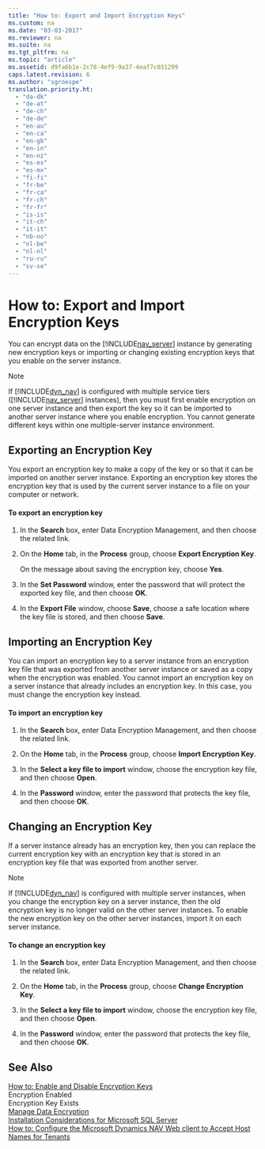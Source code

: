 ```yaml
---
title: "How to: Export and Import Encryption Keys"
ms.custom: na
ms.date: "03-03-2017"
ms.reviewer: na
ms.suite: na
ms.tgt_pltfrm: na
ms.topic: "article"
ms.assetid: d9fa6b1e-2c78-4ef9-9a37-4eaf7c031299
caps.latest.revision: 6
ms.author: "sgroespe"
translation.priority.ht: 
  - "da-dk"
  - "de-at"
  - "de-ch"
  - "de-de"
  - "en-au"
  - "en-ca"
  - "en-gb"
  - "en-in"
  - "en-nz"
  - "es-es"
  - "es-mx"
  - "fi-fi"
  - "fr-be"
  - "fr-ca"
  - "fr-ch"
  - "fr-fr"
  - "is-is"
  - "it-ch"
  - "it-it"
  - "nb-no"
  - "nl-be"
  - "nl-nl"
  - "ru-ru"
  - "sv-se"
---
```

# How to: Export and Import Encryption Keys
You can encrypt data on the [!INCLUDE[nav_server](../BusinessFunctionality/IntegratingWithMicrosoftOffice/includes/nav_server_md.md)] instance by generating new encryption keys or importing or changing existing encryption keys that you enable on the server instance.  
  
> [!NOTE]  
>  If [!INCLUDE[dyn_nav](../ApplicationDesign/includes/dyn_nav_md.md)] is configured with multiple service tiers \([!INCLUDE[nav_server](../BusinessFunctionality/IntegratingWithMicrosoftOffice/includes/nav_server_md.md)] instances\), then you must first enable encryption on one server instance and then export the key so it can be imported to another server instance where you enable encryption. You cannot generate different keys within one multiple\-server instance environment.  
  
## Exporting an Encryption Key  
 You export an encryption key to make a copy of the key or so that it can be imported on another server instance. Exporting an encryption key stores the encryption key that is used by the current server instance to a file on your computer or network.  
  
#### To export an encryption key  
  
1.  In the **Search** box, enter Data Encryption Management, and then choose the related link.  
  
2.  On the **Home** tab, in the **Process** group, choose **Export Encryption Key**.  
  
     On the message about saving the encryption key, choose **Yes**.  
  
3.  In the **Set Password** window, enter the password that will protect the exported key file, and then choose **OK**.  
  
4.  In the **Export File** window, choose **Save**, choose a safe location where the key file is stored, and then choose **Save**.  
  
## Importing an Encryption Key  
 You can import an encryption key to a server instance from an encryption key file that was exported from another server instance or saved as a copy when the encryption was enabled. You cannot import an encryption key on a server instance that already includes an encryption key. In this case, you must change the encryption key instead.  
  
#### To import an encryption key  
  
1.  In the **Search** box, enter Data Encryption Management, and then choose the related link.  
  
2.  On the **Home** tab, in the **Process** group, choose **Import Encryption Key**.  
  
3.  In the **Select a key file to import** window, choose the encryption key file, and then choose **Open**.  
  
4.  In the **Password** window, enter the password that protects the key file, and then choose **OK**.  
  
## Changing an Encryption Key  
 If a server instance already has an encryption key, then you can replace the current encryption key with an encryption key that is stored in an encryption key file that was exported from another server.  
  
> [!NOTE]  
>  If [!INCLUDE[dyn_nav](../ApplicationDesign/includes/dyn_nav_md.md)] is configured with multiple server instances, when you change the encryption key on a server instance, then the old encryption key is no longer valid on the other server instances. To enable the new encryption key on the other server instances, import it on each server instance.  
  
#### To change an encryption key  
  
1.  In the **Search** box, enter Data Encryption Management, and then choose the related link.  
  
2.  On the **Home** tab, in the **Process** group, choose **Change Encryption Key**.  
  
3.  In the **Select a key file to import** window, choose the encryption key file, and then choose **Open**.  
  
4.  In the **Password** window, enter the password that protects the key file, and then choose **OK**.  
  
## See Also  
 [How to: Enable and Disable Encryption Keys](../SetupAndAdministration/how-to-enable-and-disable-encryption-keys.md)   
 Encryption Enabled   
 Encryption Key Exists   
 [Manage Data Encryption](../SetupAndAdministration/manage-data-encryption.md)   
 [Installation Considerations for Microsoft SQL Server](../Topic/Installation%20Considerations%20for%20Microsoft%20SQL%20Server.md)   
 [How to: Configure the Microsoft Dynamics NAV Web client to Accept Host Names for Tenants](../Topic/How%20to:%20Configure%20the%20Microsoft%20Dynamics%20NAV%20Web%20client%20to%20Accept%20Host%20Names%20for%20Tenants.md)